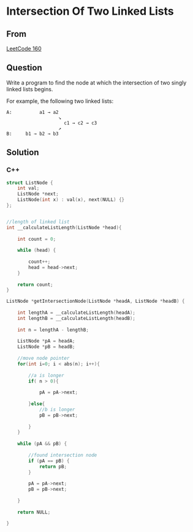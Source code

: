 # Intersection Of Two Linked Lists



## From 

[LeetCode 160](https://leetcode.com/problems/intersection-of-two-linked-lists/description/)





## Question

Write a program to find the node at which the intersection of two singly linked lists begins.

For example, the following two linked lists:

```
A:          a1 → a2
                   ↘
                     c1 → c2 → c3
                   ↗            
B:     b1 → b2 → b3
```



## Solution  



### C++

```c++
struct ListNode {
    int val;
    ListNode *next;
    ListNode(int x) : val(x), next(NULL) {}
};


//length of linked list
int __calculateListLength(ListNode *head){
    
    int count = 0;
    
    while (head) {
        
        count++;
        head = head->next;
    }
    
    return count;
}

ListNode *getIntersectionNode(ListNode *headA, ListNode *headB) {
    
    int lengthA = __calculateListLength(headA);
    int lengthB = __calculateListLength(headB);
    
    int n = lengthA - lengthB;
    
    ListNode *pA = headA;
    ListNode *pB = headB;
    
    //move node pointer
    for(int i=0; i < abs(n); i++){
        
        //a is longer
        if( n > 0){
            
            pA = pA->next;
            
        }else{
            //b is longer
            pB = pB->next;
            
        }
    }
    
    while (pA && pB) {
        
        //found intersection node
        if (pA == pB) {
            return pB;
        }
        
        pA = pA->next;
        pB = pB->next;
        
    }
    
    return NULL;
    
}
```

